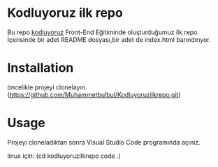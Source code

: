 # Kodluyoruz ilk repo
Bu repo [kodluyoruz](https://kodluyoruz.org/) Front-End Eğitiminde oluşturduğumuz ilk repo. İçerisinde bir adet README dosyası,bir adet de index.html barındırıyor.
# Installation
öncelikle projeyi clonelayın.(https://github.com/Muhammetbulbul/Kodluyoruzilkrepo.git)
# Usage
Projeyi cloneladıktan sonra Visual Studio Code programında açınız.


linux için:
(cd kodluyoruzilkrepo
code .)
